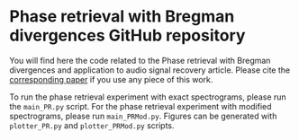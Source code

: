 # Phase retrieval with Bregman divergences GitHub repository
You will find here the code related to the Phase retrieval with Bregman divergences and application to audio signal recovery article. Please cite the [corresponding paper](https://arxiv.org/abs/2010.00392) if you use any piece of this work.

To run the phase retrieval experiment with exact spectrograms, please run the ``main_PR.py`` script. For the phase retrieval experiment with modified spectrograms, please run ``main_PRMod.py``.
Figures can be generated with ``plotter_PR.py`` and ``plotter_PRMod.py`` scripts.
